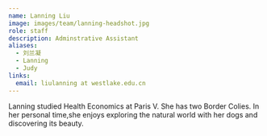 ```yaml
---
name: Lanning Liu
image: images/team/lanning-headshot.jpg
role: staff
description: Adminstrative Assistant
aliases:
  - 刘兰凝
  - Lanning
  - Judy
links:
  email: liulanning at westlake.edu.cn
---
```


Lanning studied Health Economics at Paris V. She has two Border Colies. In her personal time,she enjoys exploring the natural world with her dogs and discovering its beauty.